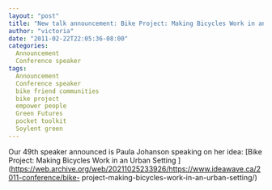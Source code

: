 ```yaml
---
layout: "post"
title: "New talk announcement: Bike Project: Making Bicycles Work in an Urban Setting"
author: "victoria"
date: "2011-02-22T22:05:36-08:00"
categories:
  Announcement
  Conference speaker
tags: 
  Announcement
  Conference speaker
  bike friend communities
  bike project
  empower people
  Green Futures
  pocket toolkit
  Soylent green
---
```


Our 49th speaker announced is Paula Johanson speaking on her idea: [Bike
Project: Making Bicycles Work in an Urban Setting
](https://web.archive.org/web/20211025233926/https://www.ideawave.ca/2011-conference/bike-
project-making-bicycles-work-in-an-urban-setting/)


[//]: # (Retrieved from https://web.archive.org/web/20210926180116/https://www.ideawave.ca/new-talk-announcement-bike-project-making-bicycles-work-in-an-urban-setting/)